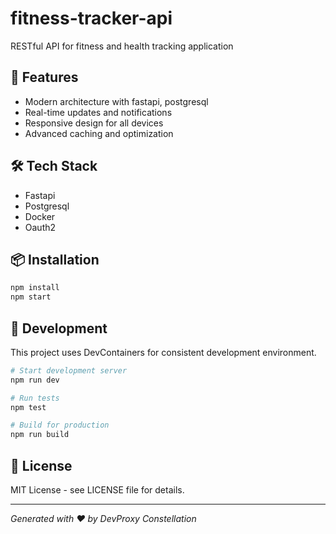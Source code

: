 # fitness-tracker-api

RESTful API for fitness and health tracking application

## 🚀 Features

- Modern architecture with fastapi, postgresql
- Real-time updates and notifications
- Responsive design for all devices
- Advanced caching and optimization

## 🛠️ Tech Stack

- Fastapi
- Postgresql
- Docker
- Oauth2

## 📦 Installation

```bash
npm install
npm start
```

## 🔧 Development

This project uses DevContainers for consistent development environment.

```bash
# Start development server
npm run dev

# Run tests
npm test

# Build for production  
npm run build
```

## 📝 License

MIT License - see LICENSE file for details.

---

*Generated with ❤️ by DevProxy Constellation*
